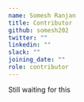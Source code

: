 ```yaml
---
name: Somesh Ranjan
title: Contributor
github: somesh202
twitter: ""
linkedin: ""
slack: ""
joining_date: ""
role: contributor
---
```


Still waiting for this
